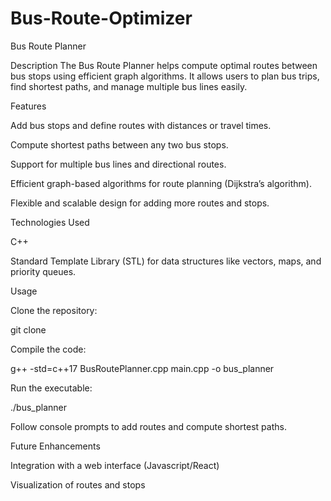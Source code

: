 # Bus-Route-Optimizer

Bus Route Planner

Description
The Bus Route Planner helps compute optimal routes between bus stops using efficient graph algorithms. It allows users to plan bus trips, find shortest paths, and manage multiple bus lines easily.

Features

Add bus stops and define routes with distances or travel times.

Compute shortest paths between any two bus stops.

Support for multiple bus lines and directional routes.

Efficient graph-based algorithms for route planning (Dijkstra’s algorithm).

Flexible and scalable design for adding more routes and stops.

Technologies Used

C++

Standard Template Library (STL) for data structures like vectors, maps, and priority queues.

Usage

Clone the repository:

git clone <repository-url>


Compile the code:

g++ -std=c++17 BusRoutePlanner.cpp main.cpp -o bus_planner


Run the executable:

./bus_planner


Follow console prompts to add routes and compute shortest paths.

Future Enhancements

Integration with a web interface (Javascript/React)

Visualization of routes and stops
